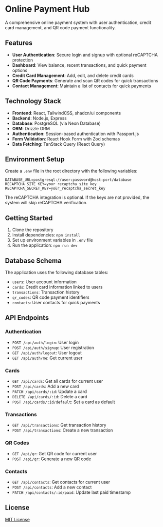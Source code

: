 # Online Payment Hub

A comprehensive online payment system with user authentication, credit card management, and QR code payment functionality.

## Features

- **User Authentication**: Secure login and signup with optional reCAPTCHA protection
- **Dashboard**: View balance, recent transactions, and quick payment options
- **Credit Card Management**: Add, edit, and delete credit cards
- **QR Code Payments**: Generate and scan QR codes for quick transactions
- **Contact Management**: Maintain a list of contacts for quick payments

## Technology Stack

- **Frontend**: React, TailwindCSS, shadcn/ui components
- **Backend**: Node.js, Express
- **Database**: PostgreSQL (via Neon Database)
- **ORM**: Drizzle ORM
- **Authentication**: Session-based authentication with Passport.js
- **Form Validation**: React Hook Form with Zod schemas
- **Data Fetching**: TanStack Query (React Query)

## Environment Setup

Create a `.env` file in the root directory with the following variables:

```
DATABASE_URL=postgresql://user:password@host:port/database
RECAPTCHA_SITE_KEY=your_recaptcha_site_key
RECAPTCHA_SECRET_KEY=your_recaptcha_secret_key
```

The reCAPTCHA integration is optional. If the keys are not provided, the system will skip reCAPTCHA verification.

## Getting Started

1. Clone the repository
2. Install dependencies: `npm install`
3. Set up environment variables in `.env` file
4. Run the application: `npm run dev`

## Database Schema

The application uses the following database tables:
- `users`: User account information
- `cards`: Credit card information linked to users
- `transactions`: Transaction history
- `qr_codes`: QR code payment identifiers
- `contacts`: User contacts for quick payments

## API Endpoints

### Authentication
- `POST /api/auth/login`: User login
- `POST /api/auth/signup`: User registration
- `GET /api/auth/logout`: User logout
- `GET /api/auth/me`: Get current user

### Cards
- `GET /api/cards`: Get all cards for current user
- `POST /api/cards`: Add a new card
- `PATCH /api/cards/:id`: Update a card
- `DELETE /api/cards/:id`: Delete a card
- `POST /api/cards/:id/default`: Set a card as default

### Transactions
- `GET /api/transactions`: Get transaction history
- `POST /api/transactions`: Create a new transaction

### QR Codes
- `GET /api/qr`: Get QR code for current user
- `POST /api/qr`: Generate a new QR code

### Contacts
- `GET /api/contacts`: Get contacts for current user
- `POST /api/contacts`: Add a new contact
- `PATCH /api/contacts/:id/paid`: Update last paid timestamp

## License

[MIT License](LICENSE)